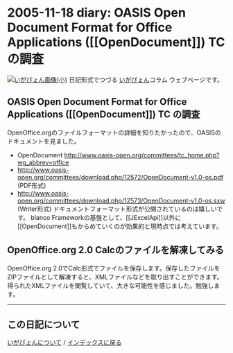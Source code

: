 2005-11-18 diary: OASIS Open Document Format for Office Applications ([[OpenDocument]]) TC の調査
=====================================================================================================
[![いがぴょん画像(小)](https://igapyon.github.io/diary/images/iga200306s.jpg "いがぴょん")](https://igapyon.github.io/diary/memo/memoigapyon.html) 日記形式でつづる [いがぴょん](https://igapyon.github.io/diary/memo/memoigapyon.html)コラム ウェブページです。

## OASIS Open Document Format for Office Applications ([[OpenDocument]]) TC の調査

OpenOffice.orgのファイルフォーマットの詳細を知りたかったので、OASISのドキュメントを見ました。
* OpenDocument http://www.oasis-open.org/committees/tc_home.php?wg_abbrev=office
* http://www.oasis-open.org/committees/download.php/12572/OpenDocument-v1.0-os.pdf (PDF形式)
* http://www.oasis-open.org/committees/download.php/12573/OpenDocument-v1.0-os.sxw (Writer形式)
ドキュメントフォーマット形式が公開されているのは嬉しいです。
blanco Frameworkの基盤として、[[JExcelApi]]以外に [[OpenDocument]]もからめていくのが効果的と現時点では考えています。

## OpenOffice.org 2.0 Calcのファイルを解凍してみる

OpenOffice.org 2.0でCalc形式でファイルを保存します。保存したファイルを ZIPファイルとして解凍すると、XMLファイルなどを取り出すことができます。得られたXMLファイルを閲覧していて、大きな可能性を感じました。勉強します。


----------------------------------------------------------------------------------------------------

## この日記について
[いがぴょんについて](http://www.igapyon.jp/igapyon/diary/memo/memoigapyon.html) / [インデックスに戻る](https://igapyon.github.io/diary/idxall.html)
